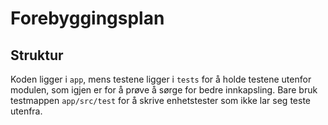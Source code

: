 # Forebyggingsplan

## Struktur

Koden ligger i `app`, mens testene ligger i `tests` for å holde testene utenfor modulen, som igjen er for å prøve å 
sørge for bedre innkapsling. Bare bruk testmappen `app/src/test` for å skrive enhetstester som ikke lar seg teste utenfra.  
